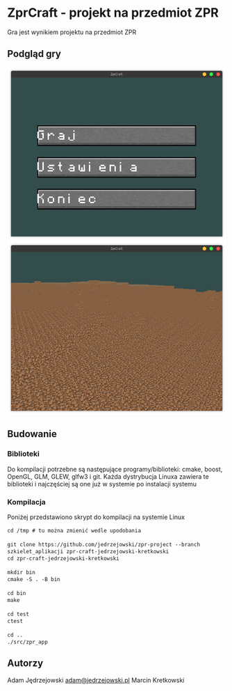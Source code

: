 # ZprCraft - projekt na przedmiot ZPR

Gra jest wynikiem projektu na przedmiot ZPR

## Podgląd gry

![](res/preview1.png)
![](res/preview2.png)

## Budowanie

### Biblioteki

Do kompilacji potrzebne są następujące programy/biblioteki: cmake, boost, OpenGL, GLM, GLEW, glfw3 i git.
Każda dystrybucja Linuxa zawiera te biblioteki i najczęściej są one już w systemie po instalacji systemu

### Kompilacja

Poniżej przedstawiono skrypt do kompilacji na systemie Linux

```
cd /tmp # tu można zmienić wedle upodobania

git clone https://github.com/jedrzejowski/zpr-project --branch szkielet_aplikacji zpr-craft-jedrzejowski-kretkowski
cd zpr-craft-jedrzejowski-kretkowski

mkdir bin
cmake -S . -B bin

cd bin
make

cd test
ctest

cd ..
./src/zpr_app

```


## Autorzy

Adam Jędrzejowski <adam@jedrzejowski.pl>
Marcin Kretkowski
